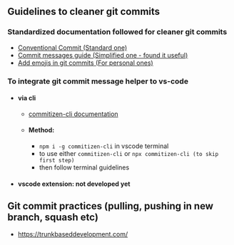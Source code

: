## Guidelines to cleaner git commits

### Standardized documentation followed for cleaner git commits
- [Conventional Commit (Standard one)](https://github.com/lppedd/idea-conventional-commit)
- [Commit messages guide (Simplified one - found it useful)](https://github.com/RomuloOliveira/commit-messages-guide?tab=readme-ov-file)
- [Add emojis in git commits (For personal ones)](https://github.com/carloscuesta/gitmoji)

### To integrate git commit message helper to vs-code
- #### via cli
  - [commitizen-cli documentation](https://github.com/andostronaut/commitizen-code)
  - #### Method:
    - `npm i -g commitizen-cli` in vscode terminal
    - to use either `commitizen-cli` or `npx commitizen-cli (to skip first step)`
    - then follow terminal guidelines
- #### vscode extension: not developed yet

## Git commit practices (pulling, pushing in new branch, squash etc)
- https://trunkbaseddevelopment.com/
